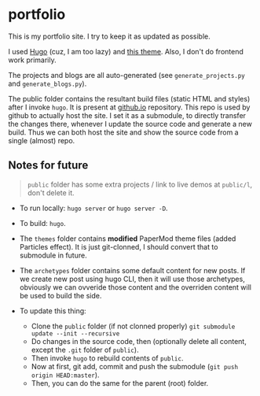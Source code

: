 # portfolio

This is my portfolio site. I try to keep it as updated as possible.

I used [Hugo](https://gohugo.io/) (cuz, I am too lazy) and [this theme](https://github.com/adityatelange/hugo-PaperMod). Also, I don't do frontend work primarily.

The projects and blogs are all auto-generated (see `generate_projects.py` and `generate_blogs.py`).

The public folder contains the resultant build files (static HTML and styles) after I invoke `hugo`. It is present at [github.io](https://github.com/dev-abir/dev-abir.github.io) repository. This repo is used by github to actually host the site. I set it as a submodule, to directly transfer the changes there, whenever I update the source code and generate a new build. Thus we can both host the site and show the source code from a single (almost) repo.

## Notes for future

> `public` folder has some extra projects / link to live demos at `public/l`, don't delete it.

- To run locally: `hugo server` or `hugo server -D`.

- To build: `hugo`.

- The `themes` folder contains **modified** PaperMod theme files (added Particles effect). It is just git-clonned, I should convert that to submodule in future.

- The `archetypes` folder contains some default content for new posts. If we create new post using hugo CLI, then it will use those archetypes, obviously we can ovveride those content and the overriden content will be used to build the side.

- To update this thing:
    - Clone the `public` folder (if not clonned properly) `git submodule update --init --recursive`
    - Do changes in the source code, then (optionally delete all content, except the `.git` folder of `public`).
    - Then invoke `hugo` to rebuild contents of `public`.
    - Now at first, git add, commit and push the submodule (`git push origin HEAD:master`).
    - Then, you can do the same for the parent (root) folder.
